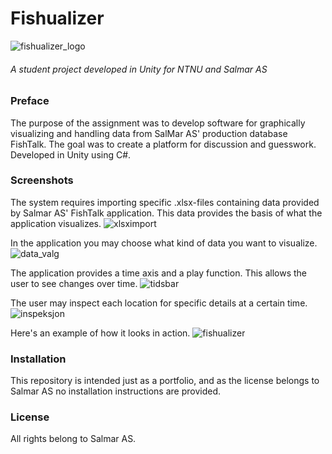 # Fishualizer
![fishualizer_logo](https://cloud.githubusercontent.com/assets/5949794/15872774/6156a0c4-2cfb-11e6-95f0-b9db56cd0b13.jpg)
###### A student project developed in Unity for NTNU and Salmar AS
### Preface

The purpose of the assignment was to develop software for graphically visualizing and handling data from SalMar AS' production database FishTalk. The goal was to create a platform for discussion and guesswork. Developed in Unity using C#.

### Screenshots

The system requires importing specific .xlsx-files containing data provided by Salmar AS' FishTalk application.
This data provides the basis of what the application visualizes.
![xlsximport](https://cloud.githubusercontent.com/assets/5949794/15871263/f7aa4394-2cf3-11e6-9109-2b7e0e61e007.jpg)

In the application you may choose what kind of data you want to visualize.
![data_valg](https://cloud.githubusercontent.com/assets/5949794/15871265/f7ae96a6-2cf3-11e6-865a-4889b8117784.jpg)

The application provides a time axis and a play function. This allows the user to see changes over time.
![tidsbar](https://cloud.githubusercontent.com/assets/5949794/15871264/f7aa4542-2cf3-11e6-98e8-d69d9bca4779.jpg)

The user may inspect each location for specific details at a certain time.
![inspeksjon](https://cloud.githubusercontent.com/assets/5949794/15871262/f79da5c6-2cf3-11e6-9d7a-f00f851557d4.jpg)

Here's an example of how it looks in action.
![fishualizer](https://cloud.githubusercontent.com/assets/5949794/15872719/135016f8-2cfb-11e6-96e2-1345d4627199.gif)


### Installation

This repository is intended just as a portfolio, and as the license belongs to Salmar AS no installation instructions are provided.

### License

All rights belong to Salmar AS.
